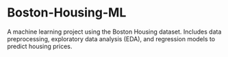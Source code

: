 # Boston-Housing-ML
A machine learning project using the Boston Housing dataset. Includes data preprocessing, exploratory data analysis (EDA), and regression models to predict housing prices.
